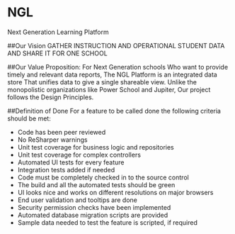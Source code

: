 NGL
===
Next Generation Learning Platform

##Our Vision
GATHER INSTRUCTION AND OPERATIONAL STUDENT DATA AND SHARE IT FOR ONE SCHOOL

##Our Value Proposition: 
For Next Generation schools 
Who want to provide timely and relevant data reports, 
The NGL Platform is an integrated data store 
That unifies data to give a single shareable view. 
Unlike the monopolistic organizations like Power School and Jupiter, 
Our project follows the Design Principles.

##Definition of Done
For a feature to be called done the following criteria should be met:

 - Code has been peer reviewed
 - No ReSharper warnings
 - Unit test coverage for business logic and repositories
 - Unit test coverage for complex controllers
 - Automated UI tests for every feature 
 - Integration tests added if needed
 - Code must be completely checked in to the source control 
 - The build and all the automated tests should be green
 - UI looks nice and works on different resolutions on major browsers 
 - End user validation and tooltips are done
 - Security permission checks have been implemented
 - Automated database migration scripts are provided
 - Sample data needed to test the feature is scripted, if required
